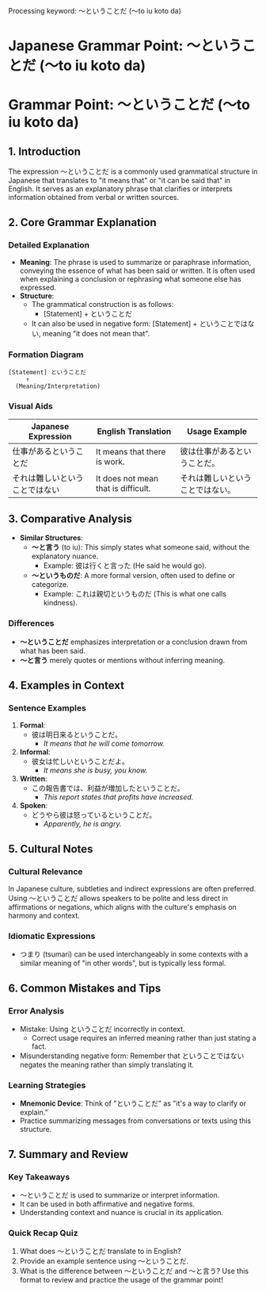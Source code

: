 Processing keyword: ～ということだ (〜to iu koto da)
# Japanese Grammar Point: ～ということだ (〜to iu koto da)
# Grammar Point: ～ということだ (〜to iu koto da)
## 1. Introduction
The expression ～ということだ is a commonly used grammatical structure in Japanese that translates to "it means that" or "it can be said that" in English. It serves as an explanatory phrase that clarifies or interprets information obtained from verbal or written sources.
## 2. Core Grammar Explanation
### Detailed Explanation
- **Meaning**: The phrase is used to summarize or paraphrase information, conveying the essence of what has been said or written. It is often used when explaining a conclusion or rephrasing what someone else has expressed.
- **Structure**: 
  - The grammatical construction is as follows:
    - [Statement] + ということだ
  - It can also be used in negative form: [Statement] + ということではない, meaning "it does not mean that".
### Formation Diagram
```
[Statement] ということだ
     ↑
  (Meaning/Interpretation)
```
### Visual Aids
| Japanese Expression    | English Translation                     | Usage Example                                    |
|------------------------|----------------------------------------|--------------------------------------------------|
| 仕事があるということだ | It means that there is work.          | 彼は仕事があるということだ。                   |
| それは難しいということではない | It does not mean that is difficult. | それは難しいということではない。               |
## 3. Comparative Analysis
- **Similar Structures**:
  - **～と言う** (to iu): This simply states what someone said, without the explanatory nuance. 
    - Example: 彼は行くと言った (He said he would go).
  - **～というものだ**: A more formal version, often used to define or categorize.
    - Example: これは親切というものだ (This is what one calls kindness).
  
### Differences
- **～ということだ** emphasizes interpretation or a conclusion drawn from what has been said.
- **～と言う** merely quotes or mentions without inferring meaning.
## 4. Examples in Context
### Sentence Examples
1. **Formal**:
   - 彼は明日来るということだ。
     - *It means that he will come tomorrow.*
2. **Informal**:
   - 彼女は忙しいということだよ。
     - *It means she is busy, you know.*
3. **Written**:
   - この報告書では、利益が増加したということだ。
     - *This report states that profits have increased.*
4. **Spoken**:
   - どうやら彼は怒っているということだ。
     - *Apparently, he is angry.*
## 5. Cultural Notes
### Cultural Relevance
In Japanese culture, subtleties and indirect expressions are often preferred. Using ～ということだ allows speakers to be polite and less direct in affirmations or negations, which aligns with the culture's emphasis on harmony and context.
### Idiomatic Expressions
- つまり (tsumari) can be used interchangeably in some contexts with a similar meaning of "in other words", but is typically less formal.
## 6. Common Mistakes and Tips
### Error Analysis
- Mistake: Using ということだ incorrectly in context.
  - Correct usage requires an inferred meaning rather than just stating a fact.
- Misunderstanding negative form: Remember that ということではない negates the meaning rather than simply translating it.
### Learning Strategies
- **Mnemonic Device**: Think of "ということだ" as "it's a way to clarify or explain."
- Practice summarizing messages from conversations or texts using this structure.
## 7. Summary and Review
### Key Takeaways
- ～ということだ is used to summarize or interpret information.
- It can be used in both affirmative and negative forms.
- Understanding context and nuance is crucial in its application.
### Quick Recap Quiz
1. What does ～ということだ translate to in English?
2. Provide an example sentence using ～ということだ.
3. What is the difference between ～ということだ and ～と言う?
Use this format to review and practice the usage of the grammar point!
